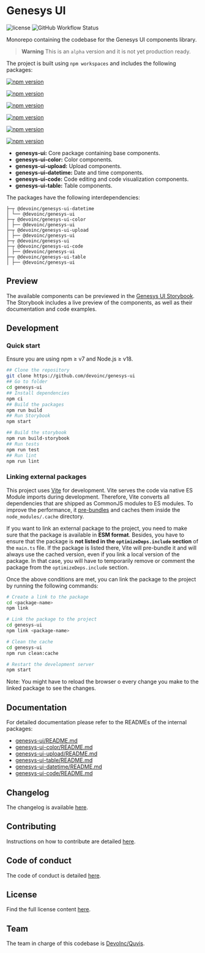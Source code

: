 # Genesys UI

![license](https://img.shields.io/github/license/devoinc/genesys-ui)
![GitHub Workflow Status](https://img.shields.io/github/actions/workflow/status/devoinc/genesys-ui/ci.yml)

Monorepo containing the codebase for the Genesys UI components library.

> **Warning**
> This is an `alpha` version and it is not yet production ready.

The project is built using `npm workspaces` and includes the following packages: 

[![npm version](https://img.shields.io/npm/v/@devoinc/genesys-ui/latest?label=%40devoinc%2Fgenesys-ui@latest)](https://www.npmjs.com/package/@devoinc/genesys-ui)

[![npm version](https://img.shields.io/npm/v/@devoinc/genesys-ui-color/latest?label=%40devoinc%2Fgenesys-ui-color@latest)](https://www.npmjs.com/package/@devoinc/genesys-ui-color)

[![npm version](https://img.shields.io/npm/v/@devoinc/genesys-ui-upload/latest?label=%40devoinc%2Fgenesys-ui-upload@latest)](https://www.npmjs.com/package/@devoinc/genesys-ui-upload)

[![npm version](https://img.shields.io/npm/v/@devoinc/genesys-ui-datetime/latest?label=%40devoinc%2Fgenesys-ui-datetime@latest)](https://www.npmjs.com/package/@devoinc/genesys-ui-datetime)

[![npm version](https://img.shields.io/npm/v/@devoinc/genesys-ui-code/latest?label=%40devoinc%2Fgenesys-ui-code@latest)](https://www.npmjs.com/package/@devoinc/genesys-ui-code)

[![npm version](https://img.shields.io/npm/v/@devoinc/genesys-ui-table/latest?label=%40devoinc%2Fgenesys-ui-table@latest)](https://www.npmjs.com/package/@devoinc/genesys-ui-table)

- **genesys-ui:** Core package containing base components.
- **genesys-ui-color:** Color components.
- **genesys-ui-upload:** Upload components.
- **genesys-ui-datetime:** Date and time components.
- **genesys-ui-code:** Code editing and code visualization components.
- **genesys-ui-table:** Table components.

The packages have the following interdependencies:

```
├─┬ @devoinc/genesys-ui-datetime
│ └── @devoinc/genesys-ui
├─┬ @devoinc/genesys-ui-color
│ ├── @devoinc/genesys-ui
├─┬ @devoinc/genesys-ui-upload
│ ├── @devoinc/genesys-ui
├─┬ @devoinc/genesys-ui
├─┬ @devoinc/genesys-ui-code
│ ├── @devoinc/genesys-ui
├─┬ @devoinc/genesys-ui-table
│ ├── @devoinc/genesys-ui
```

## Preview

The available components can be previewed in the [Genesys UI Storybook](https://devoinc.github.io/genesys-ui/).
The Storybook includes a live preview of the components, as well as their documentation and code examples.

## Development

### Quick start

Ensure you are using npm &ge; v7 and Node.js &ge; v18.

```sh
## Clone the repository
git clone https://github.com/devoinc/genesys-ui
## Go to folder
cd genesys-ui
## Install dependencies
npm ci
## Build the packages
npm run build
## Run Storybook
npm start

## Build the storybook
npm run build-storybook
## Run tests
npm run test
## Run lint
npm run lint
```

### Linking external packages

This project uses [Vite](https://vitejs.dev/) for development. Vite serves the code via native
ES Module imports during development. Therefore, Vite converts all dependencies that are shipped
as CommonJS modules to ES modules. To improve the performance, it
[pre-bundles](https://vitejs.dev/guide/dep-pre-bundling.html) and caches them
inside the `node_modules/.cache` directory.

If you want to link an external package to the project, you need to make sure that the package is available in **ESM format**. Besides, you have to ensure that the package is **not listed in the `optimizeDeps.include` section** of the `main.ts` file. If the package is listed there, Vite will pre-bundle it and will always use the cached version, even if you link a local version of the package. In that case, you will have to temporarily remove or comment the package from the `optimizeDeps.include` section.

Once the above conditions are met, you can link the package to the project by running the following commands:

```sh
# Create a link to the package
cd <package-name>
npm link

# Link the package to the project
cd genesys-ui
npm link <package-name>

# Clean the cache 
cd genesys-ui
npm run clean:cache

# Restart the development server
npm start

```

Note: You might have to reload the browser o every change you make to the linked package to see the changes.


## Documentation

For detailed documentation please refer to the READMEs of the internal packages:

- [genesys-ui/README.md](./packages/core/README.md)
- [genesys-ui-color/README.md](./packages/color/README.md)
- [genesys-ui-upload/README.md](./packages/upload/README.md)
- [genesys-ui-table/README.md](./packages/table/README.md)
- [genesys-ui-datetime/README.md](./packages/datetime/README.md)
- [genesys-ui-code/README.md](./packages/code/README.md)

## Changelog

The changelog is available [here](./CHANGELOG.md).

## Contributing

Instructions on how to contribute are detailed [here](./CONTRIBUTING.md).

## Code of conduct

The code of conduct is detailed [here](CODE_OF_CONDUCT.md).

## License

Find the full license content [here](LICENSE).

## Team

The team in charge of this codebase is [DevoInc/Quvis](https://github.com/orgs/DevoInc/teams/quvis).

